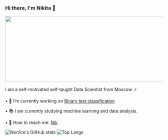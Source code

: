 ### Hi there, I'm Nikita 👋

<p align="center">
  <img width="850" height="211.15" src="https://github.com/Non1ce/Image/blob/image/Readme/Title.png">
</p>




I am a self-motivated self-taught Data Scientist from Moscow. ⚡

   • :page_with_curl:   I’m currently working on [Binary text classification](https://github.com/Non1ce/Neural-Network-Model#readme)

 
   • :books:   I am currently studying machine learning and data analysis.
 
 
   • :speech_balloon:   How to reach me: [Nik](mailto:nik.elenberger@list.ru)
 
![Non1ce's GitHub stats](https://github-readme-stats.vercel.app/api?username=Non1ce&show_icons=true&theme=great-gatsby)
![Top Langs](https://github-readme-stats.vercel.app/api/top-langs/?username=Non1ce&hide=javascript,html&theme=great-gatsby)


<!--
**Non1ce/Non1ce** is a ✨ _special_ ✨ repository because its `README.md` (this file) appears on your GitHub profile.

Here are some ideas to get you started:

- 🔭 I’m currently working on ...
- 🌱 I am currently studying machine learning and data analysis.
- 👯 I’m looking to collaborate on ...
- 🤔 I’m looking for help with ...
- 💬 How to reach me: ...
- 📫 How to reach me: ...
- 😄 Pronouns: ...
- ⚡ Fun fact: ...
-->
